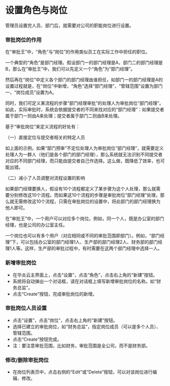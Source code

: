 # 设置角色与岗位
管理员设置完人员、部门后，就需要对公司的职能岗位进行设置。

### 审批岗位的作用

在“审批王”中，“角色”与“岗位”的作用类似员工在实际工作中担任的职位。

一个典型的“角色”是部门经理。假设部门一的部门经理是A，部门二的部门经理是B，那么在“审批王”中，我们可以先定义一个“角色”为“部门经理”。

然后再在“岗位”中定义各个部门的部门经理由谁担任，如部门一的部门经理是A的设置过程就是，在“岗位”中新增，“角色”选择“部门经理”，“管辖范围”设置为部门一，“岗位成员”设置为A。

同时，我们可定义某流程的步骤“部门经理审批”的处理人为审批岗位“部门经理”。如此，实际审批时，系统会依据提交者的不同来找对应的“部门经理”：如果提交者属于部门一则由A来处理；提交者属于部门二则由B来处理。

基于“审批岗位”来定义流程的好处有：

（一）直接定位与提交者相关的特定人员

如上面的示例，如果“部门预审”不定位处理人为审批岗位“部门经理”，就需要定义处理人为一群人（他们是各个部门的部门经理），那么系统就无法识别不同提交者对应的不同部门经理，而只能由提交者自己作选择。这么做，既降低了效率，也可能出错。

（二）减小了人员调整对流程设置的影响

如果部门经理要换人，假设有10个流程都定义了某步骤为这个人处理，那么就需要分别修改这10个流程。而如果这10个流程的步骤是审批岗位“部门经理”处理，那么就无需修改这10个流程，只需在审批岗位的设置中，将此部门的部门经理换为他人即可。

在“审批王”中，一个用户可以对应多个岗位。例如，同一个人，既是办公室的部门经理，也是公司的办公室主任。

一个岗位也可以有多个用户（对应相同或不同的审批范围即部门）。例如，“部门经理”下，可以包括办公室的部门经理1人、生产部的部门经理2人、财务部的部门经理1人等。这样，生产部的审批过程中，有时需要在这两个部门经理中选择一人。

### 新增审批岗位
- 在华炎云主界面上，点击“设置”，点击“角色”，点击右上角的“新建”按钮。
- 系统将自动弹出一个对话框，请在对话框上填写新增审批岗位的名称。如“财务总监”。
- 点击“Create”按钮，完成审批岗位的新增。

### 审批岗位人员设置
- 点击“设置”，点击“岗位”，点击右上角的“新建”按钮。
- 选择已建立的审批岗位，如“财务总监”，指定岗位成员（可以是多个人员）、管辖范围。
- 点击“Create”按钮完成。
- 注：要注意审批范围，比如财务，审批范围是全公司，而不是财务部。

### 修改/删除审批岗位
- 在岗位列表页中，点击右侧的“Edit”或“Delete”按钮，可以对该岗位进行编辑、修改。
